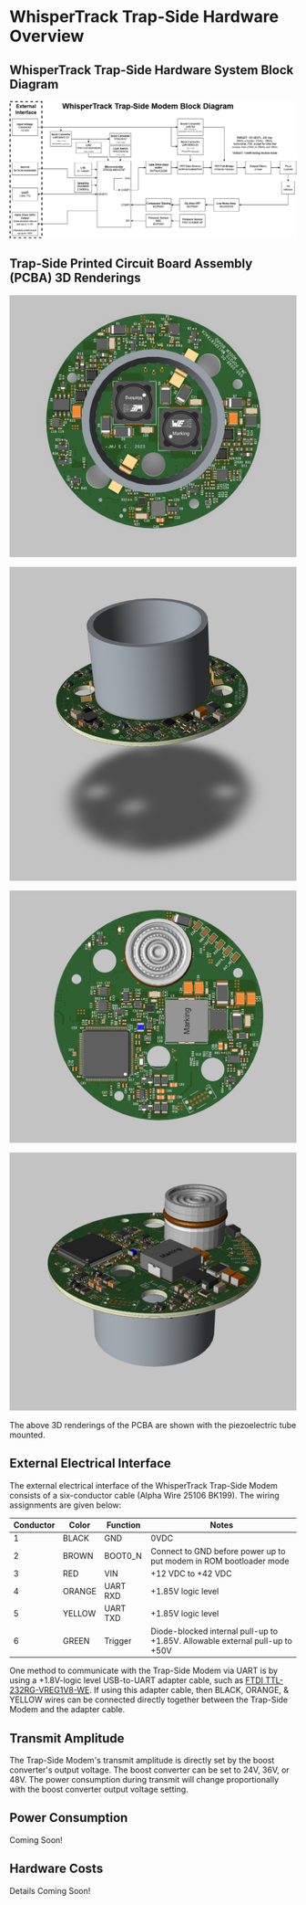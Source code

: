 # WhisperTrack Trap-Side Hardware Overview
## WhisperTrack Trap-Side Hardware System Block Diagram

![image](../assets/files/WhisperTrack_TrapSide_Modem_Block_Diagram.png)

## Trap-Side Printed Circuit Board Assembly (PCBA) 3D Renderings

![image](../assets/files/PCBA_top.png)

![image](../assets/files/PCBA_top_iso.png)

![image](../assets/files/PCBA_bottom.png)

![image](../assets/files/PCBA_bottom_iso.png)

The above 3D renderings of the PCBA are shown with the piezoelectric tube mounted.

## External Electrical Interface

The external electrical interface of the WhisperTrack Trap-Side Modem consists of a six-conductor cable (Alpha Wire 25106 BK199). The wiring assignments are given below: 

| Conductor | Color | Function | Notes |
| -------- | ------- | ------- |------- |
| 1 | BLACK | GND | 0VDC |
| 2 | BROWN | BOOT0_N | Connect to GND before power up to put modem in ROM bootloader mode |
| 3 | RED | VIN | +12 VDC to +42 VDC |
| 4 | ORANGE | UART RXD | +1.85V logic level |
| 5 | YELLOW | UART TXD | +1.85V logic level |
| 6 | GREEN | Trigger | Diode-blocked internal pull-up to +1.85V. Allowable external pull-up to +50V |

One method to communicate with the Trap-Side Modem via UART is by using a +1.8V-logic level USB-to-UART adapter cable, such as [FTDI TTL-232RG-VREG1V8-WE](https://ftdichip.com/products/ttl-232rg-vreg1v8-we/). If using this adapter cable, then BLACK, ORANGE, & YELLOW wires can be connected directly together between the Trap-Side Modem and the adapter cable.

## Transmit Amplitude

The Trap-Side Modem's transmit amplitude is directly set by the boost converter's output voltage. The boost converter can be set to 24V, 36V, or 48V. The power consumption during transmit will change proportionally with the boost converter output voltage setting. 

## Power Consumption

Coming Soon!

## Hardware Costs

Details Coming Soon!